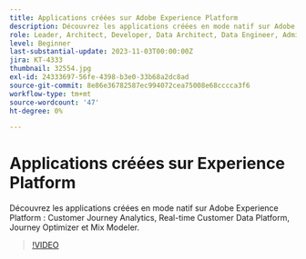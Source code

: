 ```yaml
---
title: Applications créées sur Adobe Experience Platform
description: Découvrez les applications créées en mode natif sur Adobe Experience Platform.
role: Leader, Architect, Developer, Data Architect, Data Engineer, Admin, User
level: Beginner
last-substantial-update: 2023-11-03T00:00:00Z
jira: KT-4333
thumbnail: 32554.jpg
exl-id: 24333697-56fe-4398-b3e0-33b68a2dc8ad
source-git-commit: 8e86e36782587ec994072cea75008e68cccca3f6
workflow-type: tm+mt
source-wordcount: '47'
ht-degree: 0%

---
```


# Applications créées sur Experience Platform

Découvrez les applications créées en mode natif sur Adobe Experience Platform : Customer Journey Analytics, Real-time Customer Data Platform, Journey Optimizer et Mix Modeler.

>[!VIDEO](https://video.tv.adobe.com/v/32554?learn=on)

